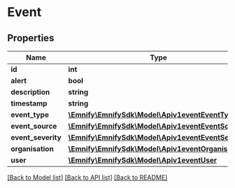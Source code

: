 # Event

## Properties
Name | Type | Description | Notes
------------ | ------------- | ------------- | -------------
**id** | **int** |  | [optional] 
**alert** | **bool** |  | [optional] 
**description** | **string** |  | [optional] 
**timestamp** | **string** |  | [optional] 
**event_type** | [**\Emnify\EmnifySdk\Model\Apiv1eventEventType**](Apiv1eventEventType.md) |  | [optional] 
**event_source** | [**\Emnify\EmnifySdk\Model\Apiv1eventEventSource**](Apiv1eventEventSource.md) |  | [optional] 
**event_severity** | [**\Emnify\EmnifySdk\Model\Apiv1eventEventSeverity**](Apiv1eventEventSeverity.md) |  | [optional] 
**organisation** | [**\Emnify\EmnifySdk\Model\Apiv1eventOrganisation**](Apiv1eventOrganisation.md) |  | [optional] 
**user** | [**\Emnify\EmnifySdk\Model\Apiv1eventUser**](Apiv1eventUser.md) |  | [optional] 

[[Back to Model list]](../../README.md#documentation-for-models) [[Back to API list]](../../README.md#documentation-for-api-endpoints) [[Back to README]](../../README.md)

